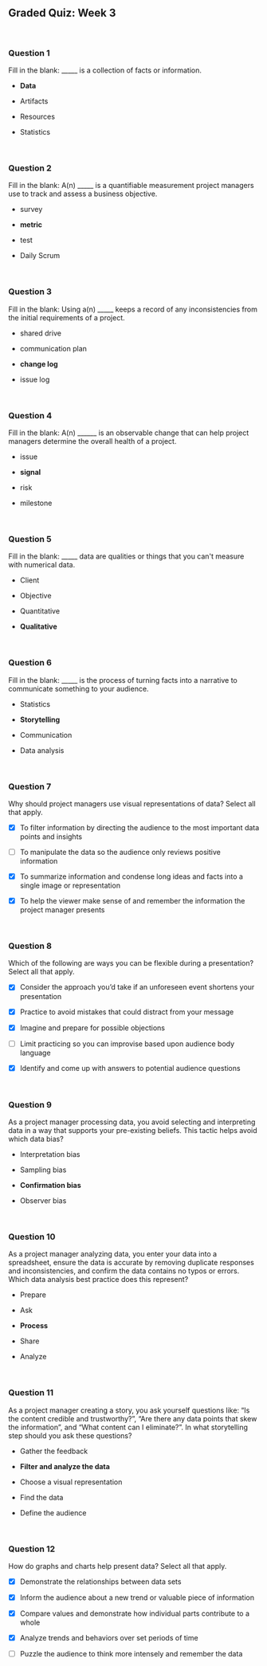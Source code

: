 ## Graded Quiz: Week 3

<br>

### Question 1

Fill in the blank: _____ is a collection of facts or information. 


- **Data**


- Artifacts


- Resources


- Statistics

<br>

### Question 2

Fill in the blank: A(n) _____ is a quantifiable measurement project managers use to track and assess a business objective.

- survey


- **metric**


- test


- Daily Scrum

<br>

### Question 3

Fill in the blank: Using a(n) _____ keeps a record of any inconsistencies from the initial requirements of a project.

- shared drive


- communication plan


- **change log**


- issue log

<br>

### Question 4

Fill in the blank: A(n) ______ is an observable change that can help project managers determine the overall health of a project.

- issue


- **signal**


- risk


- milestone

<br>

### Question 5

Fill in the blank: _____ data are qualities or things that you can't measure with numerical data.

- Client


- Objective


- Quantitative


- **Qualitative**

<br>

### Question 6

Fill in the blank: _____ is the process of turning facts into a narrative to communicate something to your audience. 

- Statistics


- **Storytelling**


- Communication


- Data analysis

<br>

### Question 7

Why should project managers use visual representations of data? Select all that apply.

+ [x] To filter information by directing the audience to the most important data points and insights

+ [ ] To manipulate the data so the audience only reviews positive information

+ [x] To summarize information and condense long ideas and facts into a single image or representation

+ [x] To help the viewer make sense of and remember the information the project manager presents

<br>

### Question 8

Which of the following are ways you can be flexible during a presentation? Select all that apply.

+ [x] Consider the approach you’d take if an unforeseen event shortens your presentation

+ [x] Practice to avoid mistakes that could distract from your message

+ [x] Imagine and prepare for possible objections

+ [ ] Limit practicing so you can improvise based upon audience body language

+ [x] Identify and come up with answers to potential audience questions

<br>

### Question 9

As a project manager processing data, you avoid selecting and interpreting data in a way that supports your pre-existing beliefs. This tactic helps avoid which data bias? 

- Interpretation bias


- Sampling bias


- **Confirmation bias**


- Observer bias

<br>

### Question 10

As a project manager analyzing data, you enter your data into a spreadsheet, ensure the data is accurate by removing duplicate responses and inconsistencies, and confirm the data contains no typos or errors. Which data analysis best practice does this represent?

- Prepare


- Ask


- **Process**


- Share


- Analyze

<br>

### Question 11

As a project manager creating a story, you ask yourself questions like: “Is the content credible and trustworthy?”, “Are there any data points that skew the information”, and “What content can I eliminate?”. In what storytelling step should you ask these questions?

- Gather the feedback


- **Filter and analyze the data**


- Choose a visual representation


- Find the data


- Define the audience

<br>

### Question 12

How do graphs and charts help present data? Select all that apply.

+ [x] Demonstrate the relationships between data sets

+ [x] Inform the audience about a new trend or valuable piece of information

+ [x] Compare values and demonstrate how individual parts contribute to a whole

+ [x] Analyze trends and behaviors over set periods of time

+ [ ] Puzzle the audience to think more intensely and remember the data